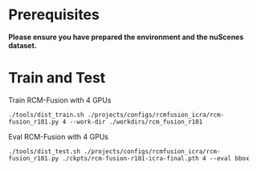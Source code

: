 # Prerequisites

**Please ensure you have prepared the environment and the nuScenes dataset.**

# Train and Test

Train RCM-Fusion with 4 GPUs 
```
./tools/dist_train.sh ./projects/configs/rcmfusion_icra/rcm-fusion_r101.py 4 --work-dir ./workdirs/rcm_fusion_r101
```

Eval RCM-Fusion with 4 GPUs
```
./tools/dist_test.sh ./projects/configs/rcmfusion_icra/rcm-fusion_r101.py ./ckpts/rcm-fusion-r101-icra-final.pth 4 --eval bbox
```